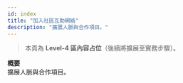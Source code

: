 ```yaml
---
id: index
title: "加入社區互助網絡"
description: "擴展人脈與合作項目。"
---
```


> 本頁為 **Level-4 區內容占位**（後續將擴展至實務步驟）。

**概要**  
擴展人脈與合作項目。
